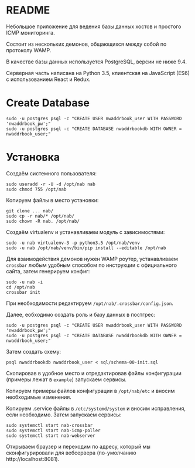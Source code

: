 # README

Небольшое приложение для ведения базы данных хостов и простого ICMP мониторинга.

Состоит из нескольких демонов, общающихся между собой по протоколу WAMP.

В качестве базы данных используется PostgreSQL, версии не ниже 9.4.

Серверная часть написана на Python 3.5, клиентская на JavaScript (ES6) с использованием React и Redux.

# Create Database

    sudo -u postgres psql -c "CREATE USER nwaddrbook_user WITH PASSWORD 'nwaddrbook_pw';"
    sudo -u postgres psql -c "CREATE DATABASE nwaddrbookdb WITH OWNER = nwaddrbook_user;"

# Установка

Создаём системного пользователя:

    sudo useradd -r -U -d /opt/nab nab
    sudo chmod 755 /opt/nab

Копируем файлы в место установки:

    git clone ... nab/
    sudo cp -r nab/* /opt/nab/
    sudo chown -R nab. /opt/nab/

Создаём virtualenv и устанавливаем модуль c зависимостями:

    sudo -u nab virtualenv-3 -p python3.5 /opt/nab/venv
    sudo -u nab /opt/nab/venv/bin/pip install --editable /opt/nab

Для взаимодействия демонов нужен WAMP роутер, устанавливаем `crossbar` любым удобным способом по инструкции с официального сайта, затем генерируем конфиг:

    sudo -u nab -i
    cd /opt/nab
    crossbar init

При необходимости редактируем `/opt/nab/.crossbar/config.json`.

Далее, еобходимо создать роль и базу данных в постгрес:

    sudo -u postgres psql -c "CREATE USER nwaddrbook_user WITH PASSWORD 'nwaddrbook_pw';"
    sudo -u postgres psql -c "CREATE DATABASE nwaddrbookdb WITH OWNER = nwaddrbook_user;"

Затем создать схему:

    psql nwaddrbookdb nwaddrbook_user < sql/schema-00-init.sql

Скопировав в удобное место и отредактировав файлы конфигурации (примеры лежат в `example`) запускаем сервисы.

Копируем примеры файлов конфигурации в `/opt/nab/etc` и вносим необходимые изменения.

Копируем .service файлы в `/etc/systemd/system` и вносим исправления, если необходимо. Затем запускаем сервисы:

    sudo systemctl start nab-crossbar
    sudo systemctl start nab-icmp-poller
    sudo systemctl start nab-webserver

Открываем браузер и переходим по адресу, который мы сконфигурировали для вебсервера (по-умолчанию http://localhost:8081).
